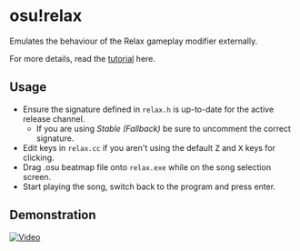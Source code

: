 # osu!relax

Emulates the behaviour of the Relax gameplay modifier externally.

For more details, read the [tutorial](https://aixxe.net/2016/10/osu-game-hacking) here.

## Usage
* Ensure the signature defined in `relax.h` is up-to-date for the active release channel.
    * If you are using _Stable (Fallback)_ be sure to uncomment the correct signature.
* Edit keys in `relax.cc` if you aren't using the default <kbd>Z</kbd> and <kbd>X</kbd> keys for clicking.
* Drag .osu beatmap file onto `relax.exe` while on the song selection screen.
* Start playing the song, switch back to the program and press enter.

## Demonstration

[![Video](http://img.youtube.com/vi/EaeepI1-qGU/0.jpg)](https://www.youtube.com/watch?v=EaeepI1-qGU)